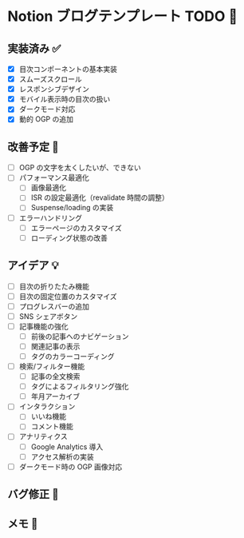 # Notion ブログテンプレート TODO 🚀

## 実装済み ✅

- [x] 目次コンポーネントの基本実装
- [x] スムーズスクロール
- [x] レスポンシブデザイン
- [x] モバイル表示時の目次の扱い
- [x] ダークモード対応
- [x] 動的 OGP の追加

## 改善予定 🔧

- [ ] OGP の文字を太くしたいが、できない
- [ ] パフォーマンス最適化
  - [ ] 画像最適化
  - [ ] ISR の設定最適化（revalidate 時間の調整）
  - [ ] Suspense/loading の実装
- [ ] エラーハンドリング
  - [ ] エラーページのカスタマイズ
  - [ ] ローディング状態の改善

## アイデア 💡

- [ ] 目次の折りたたみ機能
- [ ] 目次の固定位置のカスタマイズ
- [ ] プログレスバーの追加
- [ ] SNS シェアボタン
- [ ] 記事機能の強化
  - [ ] 前後の記事へのナビゲーション
  - [ ] 関連記事の表示
  - [ ] タグのカラーコーディング
- [ ] 検索/フィルター機能
  - [ ] 記事の全文検索
  - [ ] タグによるフィルタリング強化
  - [ ] 年月アーカイブ
- [ ] インタラクション
  - [ ] いいね機能
  - [ ] コメント機能
- [ ] アナリティクス
  - [ ] Google Analytics 導入
  - [ ] アクセス解析の実装
- [ ] ダークモード時の OGP 画像対応

## バグ修正 🐛

## メモ 📝

